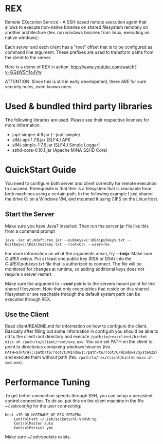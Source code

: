 REX
===

Remote EXecution Service - A SSH based remote execution agent that allows to execute non-native binaries on shared filesystem remotely on another architecture (fex. run windows binaries from linux, executing on native windows).

Each server and each client has a "root" offset that is to be configured as command line argument. These prefixes are used to transform paths from the client to the server.

Here is a demo of REX in action: http://www.youtube.com/watch?v=GGsWSY1oJVw

ATTENTION: Since this is still in early development, there *ARE* for sure security holes, even known ones.

Used & bundled third party libraries
====================================

The following libraries are used. Please see their respective licenses for more information.

 * jopt-simple-4.6.jar          (--jopt-simple)
 * slf4j-api-1.7.6.jar          (SLF4J API)
 * slf4j-simple-1.7.6.jar       (SLF4J Simple Logger)
 * sshd-core-0.10.1.jar         (Apache MINA SSHD Core)

QuickStart Guide
================

You need to configure both server and client correctly for remote execution to succeed. Prerequisite is that ther is a filesystem that is reachable from both machines using a certain path. In the following
example I just shared the drive C: on a Windows VM, and mounted it using CIFS on the Linux host.

Start the Server
----------------

Make sure you have Java7 installed. Then run the server jar file like this from a command prompt

`java -jar at.mduft.rex.jar --pubkeys=C:\REX\pubkeys.txt --hostkey=C:\REX\hostkey.txt --root=C:\ --user=rex`

For more information on what the arguments mean, try ***--help***. Make sure *C:\REX* exists. Put at least one public key (RSA or DSA) into the *C:\REX\pubkeys.txt* file that is authorized to connect. The file will be monitored for changes at runtime, so adding additional keys does not require a server restart.

Make sure the argument to ***--root*** points to the servers mount point for the shared filesystem. Note that only executables that reside on this shared filesystem or are reachable through the default system path can be executed through REX.

Use the Client
--------------

Read client/README.md for information on how to configure the client. Basically after filling out some information in config.sh you should be able to cd to the client root directory and execute `/path/to/rex/client/binfmt-misc.sh /path/to/client/root/exe.exe`. You can set PATH on the client to point to directories containing windows binaries (fex. `PATH=${PATH}:/path/to/root/C/Windows:/path/to/root/C/Windows/System32`) and execute them without path (fex. `/path/to/rex/client/binfmt-misc.sh cmd.exe`).

Performance Tuning
==================

To get better connection speeds through SSH, you can setup a persistent control connection. To do so, put this on the client machine in the file *~/.ssh/config* for the user connecting:

```
Host <IP_OR_HOSTNAME_OF_REX_SERVER>
    ControlPath ~/.ssh/sockets/%l-%r@%h:%p
    ControlMaster auto
    ControlPersist yes
```

Make sure *~/.ssh/sockets* exists.
